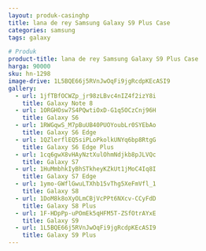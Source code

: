 ```yaml
---
layout: produk-casinghp
title: lana de rey Samsung Galaxy S9 Plus Case
categories: samsung
tags: galaxy

# Produk
product-title: lana de rey Samsung Galaxy S9 Plus Case
harga: 90000
sku: hn-1298
image-drive: 1L5BQE66j5RVnJwOqFi9jgRcdpKEcASI9
gallery:
  - url: 1jfTBfOCWZp_jr98zLBvc4nIZ4f2izY8i
    title: Galaxy Note 8
  - url: 1ORGHOsw7S4PQwtiOxD-G1q5OCzCnj96H
    title: Galaxy S6
  - url: 1RWGqwS_M7pBuUB40PUOYoubLr0SYEbAo
    title: Galaxy S6 Edge
  - url: 1QZlerflEQ5siPLoPkolkUNYq6bp8RtgG
    title: Galaxy S6 Edge Plus
  - url: 1cq6gwX8vHAyNztXulOhmNdjkb8pJLVQc
    title: Galaxy S7
  - url: 1HuMmbhkIyBhSTkheyKZkUt1jMoC4Iq8I
    title: Galaxy S7 Edge
  - url: 1ymo-GWflGwuLTXhb15vThg5XeFmVfl_1
    title: Galaxy S8
  - url: 1DoM8k8oXyOLmCBjVcPPt6NXcv-CCyFdD
    title: Galaxy S8 Plus
  - url: 1F-HDpPp-uPOmEk5qHFM5T-ZSfOtrAYxE
    title: Galaxy S9
  - url: 1L5BQE66j5RVnJwOqFi9jgRcdpKEcASI9
    title: Galaxy S9 Plus
---
```

